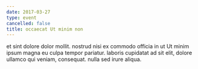 ```yaml
---
date: 2017-03-27
type: event
cancelled: false
title: occaecat Ut minim non
---
```

et sint dolore dolor mollit. nostrud nisi ex commodo officia in ut Ut minim ipsum magna eu culpa tempor pariatur. laboris cupidatat ad sit elit, dolore ullamco qui veniam, consequat. nulla sed irure aliqua.